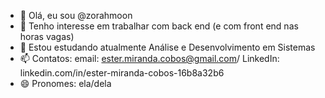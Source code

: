 - 👋 Olá, eu sou @zorahmoon
- 👀 Tenho interesse em trabalhar com back end (e com front end nas horas vagas)
- 🌱 Estou estudando atualmente Análise e Desenvolvimento em Sistemas
- 📫 Contatos: email: ester.miranda.cobos@gmail.com/ LinkedIn: linkedin.com/in/ester-miranda-cobos-16b8a32b6
- 😄 Pronomes: ela/dela

<!---
zorahmoon/zorahmoon is a ✨ special ✨ repository because its `README.md` (this file) appears on your GitHub profile.
You can click the Preview link to take a look at your changes.
--->
